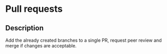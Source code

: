 # Pull requests

## Description
Add the already created branches to a single PR, request peer review and merge if changes are acceptable.
